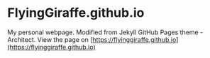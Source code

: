 # FlyingGiraffe.github.io
My personal webpage. Modified from Jekyll GitHub Pages theme - Architect.
View the page on [https://flyinggiraffe.github.io](https://flyinggiraffe.github.io)
